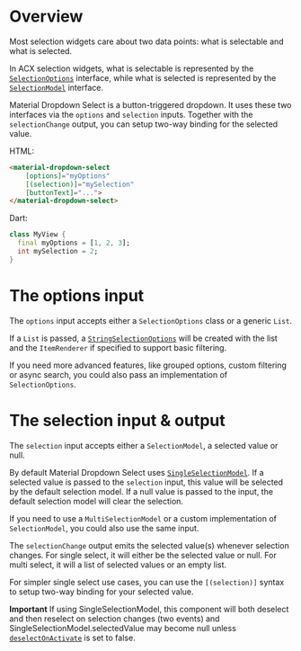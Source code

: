 # Overview

Most selection widgets care about two data points: what is selectable and what
is selected.

In ACX selection widgets, what is selectable is represented by the
[`SelectionOptions`](https://github.com/angulardart/angular_components/blob/master/angular_components/lib/model/selection/selection_options.dart)
interface, while what is selected is represented by the
[`SelectionModel`](https://github.com/angulardart/angular_components/blob/master/angular_components/lib/model/selection/selection_model.dart)
interface.

Material Dropdown Select is a button-triggered dropdown. It uses these two
interfaces via the `options` and `selection` inputs. Together with the
`selectionChange` output, you can setup two-way binding for the selected value.

HTML:

```html
<material-dropdown-select
    [options]="myOptions"
    [(selection)]="mySelection"
    [buttonText]="...">
</material-dropdown-select>
```

Dart:

```dart
class MyView {
  final myOptions = [1, 2, 3];
  int mySelection = 2;
}
```

# The options input

The `options` input accepts either a `SelectionOptions` class or a generic
`List`.

If a `List` is passed, a
[`StringSelectionOptions`](https://github.com/angulardart/angular_components/blob/master/angular_components/lib/model/selection/string_selection_options.dart)
will be created with the list and the `ItemRenderer` if specified to support
basic filtering.

If you need more advanced features, like grouped options, custom filtering or
async search, you could also pass an implementation of `SelectionOptions`.

# The selection input & output

The `selection` input accepts either a `SelectionModel`, a selected value or
null.

By default Material Dropdown Select uses
[`SingleSelectionModel`](https://github.com/angulardart/angular_components/blob/master/angular_components/lib/src/model/selection/single_selection_model_impl.dart).
If a selected value is passed to the `selection` input, this value will be
selected by the default selection model. If a null value is passed to the input,
the default selection model will clear the selection.

If you need to use a `MultiSelectionModel` or a custom implementation of
`SelectionModel`, you could also use the same input.

The `selectionChange` output emits the selected value(s) whenever selection
changes. For single select, it will either be the selected value or null. For
multi select, it will a list of selected values or an empty list.

For simpler single select use cases, you can use the `[(selection)]` syntax to
setup two-way binding for your selected value.

**Important** If using SingleSelectionModel, this component will both deselect
and then reselect on selection changes (two events) and
SingleSelectionModel.selectedValue may become null unless
[`deselectOnActivate`](https://github.com/angulardart/angular_components/blob/master/angular_components/lib/material_select/material_dropdown_select.dart?q=deselectOnActivate)
is set to false.
